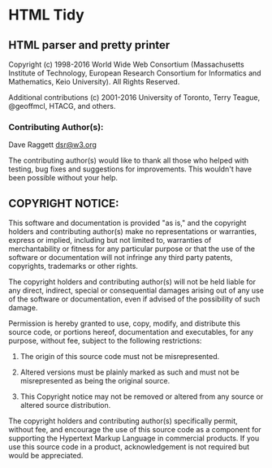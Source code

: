 # HTML Tidy

## HTML parser and pretty printer

Copyright (c) 1998-2016 World Wide Web Consortium
(Massachusetts Institute of Technology, European Research 
Consortium for Informatics and Mathematics, Keio University).
All Rights Reserved.

Additional contributions (c) 2001-2016 University of Toronto, Terry Teague, 
@geoffmcl, HTACG, and others.

### Contributing Author(s):

  Dave Raggett <dsr@w3.org>

The contributing author(s) would like to thank all those who
helped with testing, bug fixes and suggestions for improvements. 
This wouldn't have been possible without your help.

## COPYRIGHT NOTICE:

This software and documentation is provided "as is," and
the copyright holders and contributing author(s) make no
representations or warranties, express or implied, including
but not limited to, warranties of merchantability or fitness
for any particular purpose or that the use of the software or
documentation will not infringe any third party patents,
copyrights, trademarks or other rights. 

The copyright holders and contributing author(s) will not be held
liable for any direct, indirect, special or consequential damages
arising out of any use of the software or documentation, even if
advised of the possibility of such damage.

Permission is hereby granted to use, copy, modify, and distribute
this source code, or portions hereof, documentation and executables,
for any purpose, without fee, subject to the following restrictions:

1. The origin of this source code must not be misrepresented.

2. Altered versions must be plainly marked as such and must
not be misrepresented as being the original source.

3. This Copyright notice may not be removed or altered from any
source or altered source distribution.

The copyright holders and contributing author(s) specifically
permit, without fee, and encourage the use of this source code
as a component for supporting the Hypertext Markup Language in
commercial products. If you use this source code in a product,
acknowledgement is not required but would be appreciated.